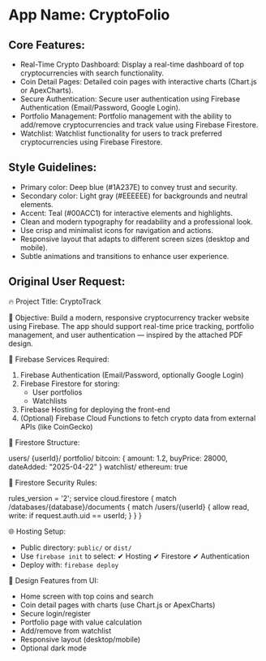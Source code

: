 # **App Name**: CryptoFolio

## Core Features:

- Real-Time Crypto Dashboard: Display a real-time dashboard of top cryptocurrencies with search functionality.
- Coin Detail Pages: Detailed coin pages with interactive charts (Chart.js or ApexCharts).
- Secure Authentication: Secure user authentication using Firebase Authentication (Email/Password, Google Login).
- Portfolio Management: Portfolio management with the ability to add/remove cryptocurrencies and track value using Firebase Firestore.
- Watchlist: Watchlist functionality for users to track preferred cryptocurrencies using Firebase Firestore.

## Style Guidelines:

- Primary color: Deep blue (#1A237E) to convey trust and security.
- Secondary color: Light gray (#EEEEEE) for backgrounds and neutral elements.
- Accent: Teal (#00ACC1) for interactive elements and highlights.
- Clean and modern typography for readability and a professional look.
- Use crisp and minimalist icons for navigation and actions.
- Responsive layout that adapts to different screen sizes (desktop and mobile).
- Subtle animations and transitions to enhance user experience.

## Original User Request:
🔥 Project Title: CryptoTrack

🧩 Objective:
Build a modern, responsive cryptocurrency tracker website using Firebase. The app should support real-time price tracking, portfolio management, and user authentication — inspired by the attached PDF design.

🔧 Firebase Services Required:
1. Firebase Authentication (Email/Password, optionally Google Login)
2. Firebase Firestore for storing:
   - User portfolios
   - Watchlists
3. Firebase Hosting for deploying the front-end
4. (Optional) Firebase Cloud Functions to fetch crypto data from external APIs (like CoinGecko)

📂 Firestore Structure:

users/
  {userId}/
    portfolio/
      bitcoin: {
        amount: 1.2,
        buyPrice: 28000,
        dateAdded: "2025-04-22"
      }
    watchlist/
      ethereum: true

🔐 Firestore Security Rules:

rules_version = '2';
service cloud.firestore {
  match /databases/{database}/documents {
    match /users/{userId} {
      allow read, write: if request.auth.uid == userId;
    }
  }
}

🌐 Hosting Setup:
- Public directory: `public/` or `dist/`
- Use `firebase init` to select:
  ✔ Hosting
  ✔ Firestore
  ✔ Authentication
- Deploy with: `firebase deploy`

🎨 Design Features from UI:
- Home screen with top coins and search
- Coin detail pages with charts (use Chart.js or ApexCharts)
- Secure login/register
- Portfolio page with value calculation
- Add/remove from watchlist
- Responsive layout (desktop/mobile)
- Optional dark mode
  